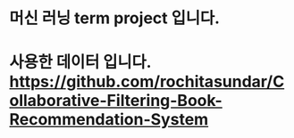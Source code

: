 # 머신 러닝 term project 입니다.
# 사용한 데이터 입니다. https://github.com/rochitasundar/Collaborative-Filtering-Book-Recommendation-System


